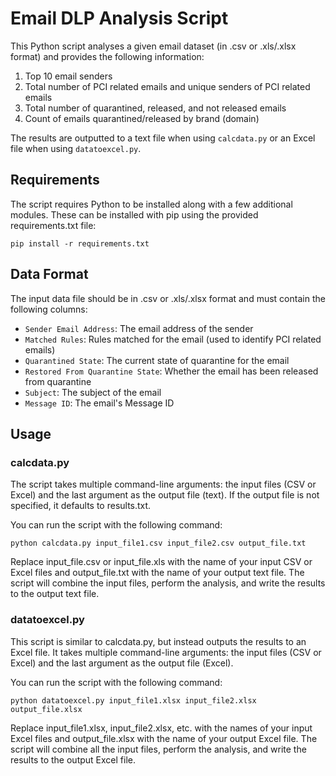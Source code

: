 # Email DLP Analysis Script

This Python script analyses a given email dataset (in .csv or .xls/.xlsx format) and provides the following information:

1. Top 10 email senders
2. Total number of PCI related emails and unique senders of PCI related emails
3. Total number of quarantined, released, and not released emails
4. Count of emails quarantined/released by brand (domain)

The results are outputted to a text file when using `calcdata.py` or an Excel file when using `datatoexcel.py`.

## Requirements

The script requires Python to be installed along with a few additional modules. These can be installed with pip using the provided requirements.txt file:

`pip install -r requirements.txt`

## Data Format

The input data file should be in .csv or .xls/.xlsx format and must contain the following columns:

- `Sender Email Address`: The email address of the sender
- `Matched Rules`: Rules matched for the email (used to identify PCI related emails)
- `Quarantined State`: The current state of quarantine for the email
- `Restored From Quarantine State`: Whether the email has been released from quarantine
- `Subject`: The subject of the email
- `Message ID`: The email's Message ID

## Usage
### calcdata.py
The script takes multiple command-line arguments: the input files (CSV or Excel) and the last argument as the output file (text). If the output file is not specified, it defaults to results.txt.

You can run the script with the following command:

`python calcdata.py input_file1.csv input_file2.csv output_file.txt`

Replace input_file.csv or input_file.xls with the name of your input CSV or Excel files and output_file.txt with the name of your output text file. The script will combine the input files, perform the analysis, and write the results to the output text file.

### datatoexcel.py
This script is similar to calcdata.py, but instead outputs the results to an Excel file. It takes multiple command-line arguments: the input files (CSV or Excel) and the last argument as the output file (Excel).

You can run the script with the following command:

`python datatoexcel.py input_file1.xlsx input_file2.xlsx output_file.xlsx`

Replace input_file1.xlsx, input_file2.xlsx, etc. with the names of your input Excel files and output_file.xlsx with the name of your output Excel file. The script will combine all the input files, perform the analysis, and write the results to the output Excel file.
